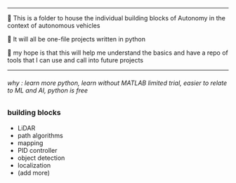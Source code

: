 ___

🥇 This is a folder to house the individual building blocks of Autonomy in the context of autonomous vehicles<p>
🥈 It will all be one-file projects written in python <p>
🥉 my hope is that this will help me understand the basics and have a repo of tools that I can use and call into future projects <p>

___

###### _why : learn more python, learn without MATLAB limited trial, easier to relate to ML and AI, python is free_<p>

### building blocks
+ LiDAR
+ path algorithms
+ mapping
+ PID controller
+ object detection
+ localization
+ (add more)
